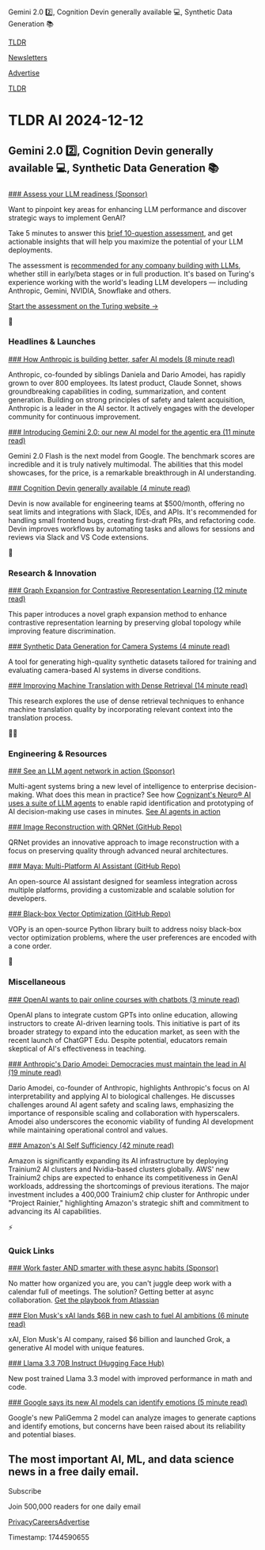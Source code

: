 Gemini 2.0 2️⃣, Cognition Devin generally available 💻, Synthetic Data Generation 📚

[TLDR](/)

[Newsletters](/newsletters)

[Advertise](https://advertise.tldr.tech/)

[TLDR](/)

# TLDR AI 2024-12-12

## Gemini 2.0 2️⃣, Cognition Devin generally available 💻, Synthetic Data Generation 📚

### 

[### Assess your LLM readiness (Sponsor)](https://go.turing.com/genai-llm-assessment?utm_source=tldr&amp;utm_medium=&amp;utm_campaign=20241212_TLDR_customer&amp;utm_content=genai-llm-assessment-lp&amp;utm_term=client-gen-edu_ai-primary)

Want to pinpoint key areas for enhancing LLM performance and discover strategic ways to implement GenAI?

Take 5 minutes to answer this [brief 10-question assessment](https://go.turing.com/genai-llm-assessment?utm_source=tldr&utm_medium=&utm_campaign=20241212_TLDR_customer&utm_content=genai-llm-assessment-lp&utm_term=client-gen-edu_ai-primary), and get actionable insights that will help you maximize the potential of your LLM deployments.

The assessment is [recommended for any company building with LLMs](https://go.turing.com/genai-llm-assessment?utm_source=tldr&utm_medium=&utm_campaign=20241212_TLDR_customer&utm_content=genai-llm-assessment-lp&utm_term=client-gen-edu_ai-primary), whether still in early/beta stages or in full production. It's based on Turing's experience working with the world's leading LLM developers — including Anthropic, Gemini, NVIDIA, Snowflake and others.

[Start the assessment on the Turing website →](https://go.turing.com/genai-llm-assessment?utm_source=tldr&utm_medium=&utm_campaign=20241212_TLDR_customer&utm_content=genai-llm-assessment-lp&utm_term=client-gen-edu_ai-primary)

🚀

### Headlines & Launches

[### How Anthropic is building better, safer AI models (8 minute read)](https://lsvp.com/stories/generative-sf-how-anthropic-is-building-better-safer-ai-models/?utm_source=tldrai)

Anthropic, co-founded by siblings Daniela and Dario Amodei, has rapidly grown to over 800 employees. Its latest product, Claude Sonnet, shows groundbreaking capabilities in coding, summarization, and content generation. Building on strong principles of safety and talent acquisition, Anthropic is a leader in the AI sector. It actively engages with the developer community for continuous improvement.

[### Introducing Gemini 2.0: our new AI model for the agentic era (11 minute read)](https://blog.google/technology/google-deepmind/google-gemini-ai-update-december-2024/?utm_source=tldrai)

Gemini 2.0 Flash is the next model from Google. The benchmark scores are incredible and it is truly natively multimodal. The abilities that this model showcases, for the price, is a remarkable breakthrough in AI understanding.

[### Cognition Devin generally available (4 minute read)](https://www.cognition.ai/blog/devin-generally-available?utm_source=tldrai)

Devin is now available for engineering teams at $500/month, offering no seat limits and integrations with Slack, IDEs, and APIs. It's recommended for handling small frontend bugs, creating first-draft PRs, and refactoring code. Devin improves workflows by automating tasks and allows for sessions and reviews via Slack and VS Code extensions.

🧠

### Research & Innovation

[### Graph Expansion for Contrastive Representation Learning (12 minute read)](https://arxiv.org/abs/2412.07187v1?utm_source=tldrai)

This paper introduces a novel graph expansion method to enhance contrastive representation learning by preserving global topology while improving feature discrimination.

[### Synthetic Data Generation for Camera Systems (4 minute read)](https://jianhongbai.github.io/SynCamMaster/?utm_source=tldrai)

A tool for generating high-quality synthetic datasets tailored for training and evaluating camera-based AI systems in diverse conditions.

[### Improving Machine Translation with Dense Retrieval (14 minute read)](https://arxiv.org/abs/2412.07214v1?utm_source=tldrai)

This research explores the use of dense retrieval techniques to enhance machine translation quality by incorporating relevant context into the translation process.

👨‍💻

### Engineering & Resources

[### See an LLM agent network in action (Sponsor)](https://www.cognizant.com/us/en/cmp/build-a-multi-agent-system?utm_medium=newsletter&amp;utm_source=tldr-ai&amp;utm_campaign=20241212)

Multi-agent systems bring a new level of intelligence to enterprise decision-making. What does this mean in practice? See how [Cognizant's Neuro® AI uses a suite of LLM agents](http://cognizant.com/neuroai) to enable rapid identification and prototyping of AI decision-making use cases in minutes. [See AI agents in action](https://www.cognizant.com/us/en/cmp/build-a-multi-agent-system?utm_medium=newsletter&utm_source=tldr-ai&utm_campaign=20241212)

[### Image Reconstruction with QRNet (GitHub Repo)](https://github.com/zhaoyuzhi/QRNet?utm_source=tldrai)

QRNet provides an innovative approach to image reconstruction with a focus on preserving quality through advanced neural architectures.

[### Maya: Multi-Platform AI Assistant (GitHub Repo)](https://github.com/nahidalam/maya?utm_source=tldrai)

An open-source AI assistant designed for seamless integration across multiple platforms, providing a customizable and scalable solution for developers.

[### Black-box Vector Optimization (GitHub Repo)](https://github.com/bilkent-cyborg/vopy?utm_source=tldrai)

VOPy is an open-source Python library built to address noisy black-box vector optimization problems, where the user preferences are encoded with a cone order.

🎁

### Miscellaneous

[### OpenAI wants to pair online courses with chatbots (3 minute read)](https://techcrunch.com/2024/12/05/openai-wants-to-pair-online-courses-with-chatbots/?utm_source=tldrai)

OpenAI plans to integrate custom GPTs into online education, allowing instructors to create AI-driven learning tools. This initiative is part of its broader strategy to expand into the education market, as seen with the recent launch of ChatGPT Edu. Despite potential, educators remain skeptical of AI's effectiveness in teaching.

[### Anthropic's Dario Amodei: Democracies must maintain the lead in AI (19 minute read)](https://www.ft.com/content/e75e3388-4700-413d-ab67-778410c2d977?utm_source=tldrai)

Dario Amodei, co-founder of Anthropic, highlights Anthropic's focus on AI interpretability and applying AI to biological challenges. He discusses challenges around AI agent safety and scaling laws, emphasizing the importance of responsible scaling and collaboration with hyperscalers. Amodei also underscores the economic viability of funding AI development while maintaining operational control and values.

[### Amazon's AI Self Sufficiency (42 minute read)](https://semianalysis.com/2024/12/03/amazons-ai-self-sufficiency-trainium2-architecture-networking/?utm_source=tldrai)

Amazon is significantly expanding its AI infrastructure by deploying Trainium2 AI clusters and Nvidia-based clusters globally. AWS' new Trainium2 chips are expected to enhance its competitiveness in GenAI workloads, addressing the shortcomings of previous iterations. The major investment includes a 400,000 Trainium2 chip cluster for Anthropic under "Project Rainier," highlighting Amazon's strategic shift and commitment to advancing its AI capabilities.

⚡️

### Quick Links

[### Work faster AND smarter with these async habits (Sponsor)](https://www.atlassian.com/software/loom/resources/get-more-done-with-fewer-meetings-ebook?utm_source=tldr&amp;utm_medium=paid-display&amp;utm_campaign=P:loom*O:clm*F:awareness*C:gated-pdf*H:fy25q2*I:loom-ent-awareness*Y:loom*E:cloud*)

No matter how organized you are, you can't juggle deep work with a calendar full of meetings. The solution? Getting better at async collaboration. [Get the playbook from Atlassian](https://www.atlassian.com/software/loom/resources/get-more-done-with-fewer-meetings-ebook?utm_source=tldr&utm_medium=paid-display&utm_campaign=P:loom*O:clm*F:awareness*C:gated-pdf*H:fy25q2*I:loom-ent-awareness*Y:loom*E:cloud*)

[### Elon Musk's xAI lands $6B in new cash to fuel AI ambitions (6 minute read)](https://techcrunch.com/2024/12/05/elon-musks-xai-lands-billions-in-new-cash-to-fuel-ai-ambitions/?utm_source=tldrai)

xAI, Elon Musk's AI company, raised $6 billion and launched Grok, a generative AI model with unique features.

[### Llama 3.3 70B Instruct (Hugging Face Hub)](https://huggingface.co/meta-llama/Llama-3.3-70B-Instruct?utm_source=tldrai)

New post trained Llama 3.3 model with improved performance in math and code.

[### Google says its new AI models can identify emotions (5 minute read)](https://techcrunch.com/2024/12/05/google-says-its-new-open-models-can-identify-emotions-and-that-has-experts-worried/?utm_source=tldrai)

Google's new PaliGemma 2 model can analyze images to generate captions and identify emotions, but concerns have been raised about its reliability and potential biases.

## The most important AI, ML, and data science news in a free daily email.

Subscribe

Join 500,000 readers for one daily email

[Privacy](/privacy)[Careers](https://jobs.ashbyhq.com/tldr.tech)[Advertise](/ai/advertise)

Timestamp: 1744590655